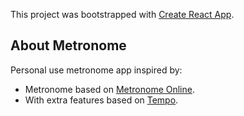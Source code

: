 This project was bootstrapped with [Create React App](https://github.com/facebookincubator/create-react-app).

## About Metronome

Personal use metronome app inspired by:

* Metronome based on [Metronome Online](http://www.metronomeonline.com/).
* With extra features based on [Tempo](http://www.frozenape.com/tempo-metronome.html).

